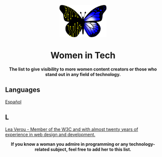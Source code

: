 <div align="center">
  <img width="30%" src="./logo.png" />
  <h1>Women in Tech</h1>
  <b>The list to give visibility to more women content creators or those who stand out in any field of technology.</b>
</div>

## Languages
 [Español](https://github.com/ErikGIovani/mujeres-en-tecnologia/blob/main/ES.md)

## L

[Lea Verou - Member of the W3C and with almost twenty years of experience in web design and development.](https://lea.verou.me/)

<div align="center">
  <b>If you know a woman you admire in programming or any technology-related subject, feel free to add her to this list.</b>
</div>

